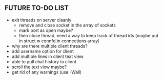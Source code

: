 ## FUTURE TO-DO LIST
* exit threads on server cleanly
    * remove and close socket in the array of sockets 
    * mark port as open maybe?
    * then close thread, need a way to keep track of thread ids (maybe put in struct w connfd in connections array)
* why are there multiple client threads?
* add username option for client
* add multiple lines in client text view
* able to pull chat history to client
* scroll the text view maybe?
* get rid of any warnings (use -Wall)
